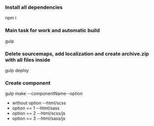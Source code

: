 ### Install all dependencies
npm i

### Main task for work and automatic build
gulp

### Delete sourcemaps, add localization and create archive.zip with all files inside
gulp deploy

### Create component
gulp make --componentName--option

* without option  --html/scss
* option == 1     --html/sass 
* option == 2     --html/scss/js 
* option == 3     --html/sass/js 
